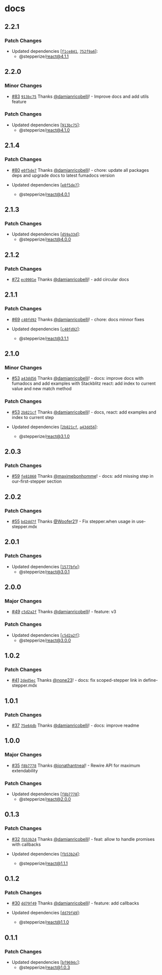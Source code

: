 # docs

## 2.2.1

### Patch Changes

- Updated dependencies [[`f1ce841`](https://github.com/damianricobelli/stepperize/commit/f1ce841411844be787339e269de1a9003ebe715b), [`752f9a6`](https://github.com/damianricobelli/stepperize/commit/752f9a6907cc5e7e623a66350c82eeba9559fea7)]:
  - @stepperize/react@4.1.1

## 2.2.0

### Minor Changes

- [#83](https://github.com/damianricobelli/stepperize/pull/83) [`913bc75`](https://github.com/damianricobelli/stepperize/commit/913bc75e9b7cfa8e3b0a969ff5073a20f7deb798) Thanks [@damianricobelli](https://github.com/damianricobelli)! - Improve docs and add utils feature

### Patch Changes

- Updated dependencies [[`913bc75`](https://github.com/damianricobelli/stepperize/commit/913bc75e9b7cfa8e3b0a969ff5073a20f7deb798)]:
  - @stepperize/react@4.1.0

## 2.1.4

### Patch Changes

- [#80](https://github.com/damianricobelli/stepperize/pull/80) [`e0f5de7`](https://github.com/damianricobelli/stepperize/commit/e0f5de733f9f42527e62cdb35f8e6ca42063b187) Thanks [@damianricobelli](https://github.com/damianricobelli)! - chore: update all packages deps and upgrade docs to latest fumadocs version

- Updated dependencies [[`e0f5de7`](https://github.com/damianricobelli/stepperize/commit/e0f5de733f9f42527e62cdb35f8e6ca42063b187)]:
  - @stepperize/react@4.0.1

## 2.1.3

### Patch Changes

- Updated dependencies [[`d59a33d`](https://github.com/damianricobelli/stepperize/commit/d59a33d4dcddb9cce66e2c76cc06df222e4bd08b)]:
  - @stepperize/react@4.0.0

## 2.1.2

### Patch Changes

- [#72](https://github.com/damianricobelli/stepperize/pull/72) [`ec0901e`](https://github.com/damianricobelli/stepperize/commit/ec0901ee43df69208828115e9a1edf58710c7423) Thanks [@damianricobelli](https://github.com/damianricobelli)! - add circular docs

## 2.1.1

### Patch Changes

- [#69](https://github.com/damianricobelli/stepperize/pull/69) [`c40fd92`](https://github.com/damianricobelli/stepperize/commit/c40fd92e37ff4e743b11263e50560d97c52bf88e) Thanks [@damianricobelli](https://github.com/damianricobelli)! - chore: docs minnor fixes

- Updated dependencies [[`c40fd92`](https://github.com/damianricobelli/stepperize/commit/c40fd92e37ff4e743b11263e50560d97c52bf88e)]:
  - @stepperize/react@3.1.1

## 2.1.0

### Minor Changes

- [#53](https://github.com/damianricobelli/stepperize/pull/53) [`a43dd56`](https://github.com/damianricobelli/stepperize/commit/a43dd562af00430f96975b881ca0afb7d5c1500b) Thanks [@damianricobelli](https://github.com/damianricobelli)! - docs: improve docs with fumadocs and add examples with Stackblitz
  react: add index to current value and new match method

### Patch Changes

- [#53](https://github.com/damianricobelli/stepperize/pull/53) [`2b821cf`](https://github.com/damianricobelli/stepperize/commit/2b821cf557589d5db47f6b92ebfecd9b6391343b) Thanks [@damianricobelli](https://github.com/damianricobelli)! - docs, react: add examples and index to current step

- Updated dependencies [[`2b821cf`](https://github.com/damianricobelli/stepperize/commit/2b821cf557589d5db47f6b92ebfecd9b6391343b), [`a43dd56`](https://github.com/damianricobelli/stepperize/commit/a43dd562af00430f96975b881ca0afb7d5c1500b)]:
  - @stepperize/react@3.1.0

## 2.0.3

### Patch Changes

- [#59](https://github.com/damianricobelli/stepperize/pull/59) [`fe81060`](https://github.com/damianricobelli/stepperize/commit/fe81060aad322ff6a1dab5458a2d7abee1e9275b) Thanks [@maximebonhomme](https://github.com/maximebonhomme)! - docs: add missing step in our-first-stepper section

## 2.0.2

### Patch Changes

- [#55](https://github.com/damianricobelli/stepperize/pull/55) [`bd2dd7f`](https://github.com/damianricobelli/stepperize/commit/bd2dd7f342692b763052248e7174660c2dfd51c9) Thanks [@Woofer21](https://github.com/Woofer21)! - Fix stepper.when usage in use-stepper.mdx

## 2.0.1

### Patch Changes

- Updated dependencies [[`1577bfe`](https://github.com/damianricobelli/stepperize/commit/1577bfeb3560e57b2d029d6b41e9ce592600f398)]:
  - @stepperize/react@3.0.1

## 2.0.0

### Major Changes

- [#49](https://github.com/damianricobelli/stepperize/pull/49) [`c5d2a2f`](https://github.com/damianricobelli/stepperize/commit/c5d2a2fdf84e0a4a22b44560d4cbd074c1141859) Thanks [@damianricobelli](https://github.com/damianricobelli)! - feature: v3

### Patch Changes

- Updated dependencies [[`c5d2a2f`](https://github.com/damianricobelli/stepperize/commit/c5d2a2fdf84e0a4a22b44560d4cbd074c1141859)]:
  - @stepperize/react@3.0.0

## 1.0.2

### Patch Changes

- [#41](https://github.com/damianricobelli/stepperize/pull/41) [`2ded5ec`](https://github.com/damianricobelli/stepperize/commit/2ded5ec0bd9df49bb0dcff1cdc6da575043fa3ce) Thanks [@none23](https://github.com/none23)! - docs: fix scoped-stepper link in define-stepper.mdx

## 1.0.1

### Patch Changes

- [#37](https://github.com/damianricobelli/stepperize/pull/37) [`75e64db`](https://github.com/damianricobelli/stepperize/commit/75e64db0277fa95e67976ece157bde2b1e0a53de) Thanks [@damianricobelli](https://github.com/damianricobelli)! - docs: improve readme

## 1.0.0

### Major Changes

- [#35](https://github.com/damianricobelli/stepperize/pull/35) [`f8b7778`](https://github.com/damianricobelli/stepperize/commit/f8b77782a2a88ef1da46b2074eee0a04342f0624) Thanks [@jonathantneal](https://github.com/jonathantneal)! - Rewire API for maximum extendability

### Patch Changes

- Updated dependencies [[`f8b7778`](https://github.com/damianricobelli/stepperize/commit/f8b77782a2a88ef1da46b2074eee0a04342f0624)]:
  - @stepperize/react@2.0.0

## 0.1.3

### Patch Changes

- [#32](https://github.com/damianricobelli/stepperize/pull/32) [`fb53b24`](https://github.com/damianricobelli/stepperize/commit/fb53b2402faecdb00629254d880dd4c562258360) Thanks [@damianricobelli](https://github.com/damianricobelli)! - feat: allow to handle promises with callbacks

- Updated dependencies [[`fb53b24`](https://github.com/damianricobelli/stepperize/commit/fb53b2402faecdb00629254d880dd4c562258360)]:
  - @stepperize/react@1.1.1

## 0.1.2

### Patch Changes

- [#30](https://github.com/damianricobelli/stepperize/pull/30) [`dd79f49`](https://github.com/damianricobelli/stepperize/commit/dd79f4906bcf6ba8c8a0f0853d9be6cbfd9d9e8a) Thanks [@damianricobelli](https://github.com/damianricobelli)! - feature: add callbacks

- Updated dependencies [[`dd79f49`](https://github.com/damianricobelli/stepperize/commit/dd79f4906bcf6ba8c8a0f0853d9be6cbfd9d9e8a)]:
  - @stepperize/react@1.1.0

## 0.1.1

### Patch Changes

- Updated dependencies [[`bf9694c`](https://github.com/damianricobelli/stepperize/commit/bf9694c150e8877a0245ea58533e9c668ecdb193)]:
  - @stepperize/react@1.0.3
